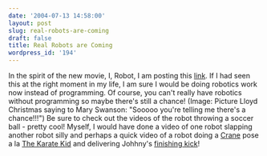 ```yaml
---
date: '2004-07-13 14:58:00'
layout: post
slug: real-robots-are-coming
draft: false
title: Real Robots are Coming
wordpress_id: '194'
---
```


In the spirit of the new movie, I, Robot, I am posting this [link](http://www.vstone.co.jp/e/rt01e.htm). If I had seen this at the right moment in my life, I am sure I would be doing robotics work now instead of programming. Of course, you can't really have robotics without programming so maybe there's still a chance! (Image: Picture Lloyd Christmas saying to Mary Swanson: "Sooooo you're telling me there's a chance!!!") Be sure to check out the videos of the robot throwing a soccer ball - pretty cool! Myself, I would have done a video of one robot slapping another robot silly and perhaps a quick video of a robot doing a [Crane](http://www.fast-rewind.com/kkid/beach5.jpg) pose a la [The Karate Kid](http://www.imdb.com/title/tt0087538/) and delivering Johhny's [finishing kick](http://www.fast-rewind.com/kkid/tourn3.jpg)!

